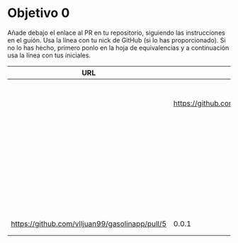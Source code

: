 # Objetivo 0

Añade debajo el enlace al PR en tu repositorio, siguiendo las instrucciones en
el guión. Usa la línea con tu nick de GitHub (si lo has proporcionado). Si no lo
has hecho, primero ponlo en la hoja de equivalencias y a continuación usa la
línea con tus iniciales.

| URL                                        | Versión |
|--------------------------------------------|---------|
| <!-- Enlace de A P G --> | |
| <!-- Enlace de A E M --> | |
| <!-- Enlace de LuisArostegui --> | |
| <!-- Enlace de Paszser --> | |
| <!-- Enlace de Mapachana --> | |
| <!-- Enlace de IgnasiCR --> | |
| <!-- Enlace de eantoniocalo18 --> | |
| <!-- Enlace de NachoCarher --> | https://github.com/NachoCarher/BeAShark/pull/1 | 0.0.1 |
| <!-- Enlace de Balrrach --> | |
| <!-- Enlace de alexespana --> | |
| <!-- Enlace de E M J --> | |
| <!-- Enlace de MarinoFajardo --> | |
| <!-- Enlace de danifm1321 --> | |
| <!-- Enlace de josevilchez247 --> | |
| <!-- Enlace de arguellesm --> | |
| <!-- Enlace de F A D --> | |
| <!-- Enlace de JaimeGM96 --> | |
| <!-- Enlace de agr8 --> | |
| <!-- Enlace de Olasergiolas --> | |
| <!-- Enlace de lentes4k --> | |
| <!-- Enlace de joaquingv12 --> | |
| <!-- Enlace de gomares --> | |
| <!-- Enlace de modejota --> | |
| <!-- Enlace de G R A A --> | |
| <!-- Enlace de H G J M --> | |
| <!-- Enlace de venrra --> | |
| <!-- Enlace de Antobio17 --> | |
| <!-- Enlace de J T M --> | |
| <!-- Enlace de migueorg --> | |
| <!-- Enlace de jesusmarzor --> | |
| <!-- Enlace de M B F A --> | |
| <!-- Enlace de amerigal --> | |
| <!-- Enlace de Asmilex --> | |
| <!-- Enlace de M P I --> | |
| <!-- Enlace de M H A --> | |
| <!-- Enlace de morevi --> | |
| <!-- Enlace de Pablont98 --> | |
| <!-- Enlace de Slowmybrosh --> | |
| <!-- Enlace de O V S --> | |
| <!-- Enlace de O R J L --> | |
| <!-- Enlace de Xileon310 --> | |
| <!-- Enlace de Parka015 --> | |
| <!-- Enlace de S R E --> | |
| <!-- Enlace de LuisSS20 --> | |
| <!-- Enlace de juanfran00 --> | |
| <!-- Enlace de Albertotc99 --> | |
| <!-- Enlace de aleveji --> | |
| <!-- Enlace de paula1999 --> | |
| <!-- Enlace de xCyal --> | |
| https://github.com/vlljuan99/gasolinapp/pull/5 | 0.0.1 |
| <!-- Enlace de JAntonioVR --> | |
| <!-- Enlace de pablozafra97 --> | |
